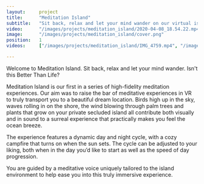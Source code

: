 ```yaml
---
layout:     project
title:      "Meditation Island"
subtitle:   "Sit back, relax and let your mind wander on our virtual island."
video:      "/images/projects/meditation_island/2020-04-08_18.54.22.mp4"
image:      "/images/projects/meditation_island/cover.png"
position:   1
videos:     ["/images/projects/meditation_island/IMG_4759.mp4", "/images/projects/meditation_island/IMG_4759_2.mp4"]

---
```

<p class="lead">
  Welcome to Meditation Island. Sit back, relax and let your mind wander. Isn't this Better Than Life?
</p>

Meditation Island is our first in a series of high-fidelity meditation experiences. Our aim was to raise the bar of meditative experiences in VR to truly transport you to a beautiful dream location.
Birds high up in the sky, waves rolling in on the shore, the wind blowing through palm trees and plants that grow on your private secluded island all contribute both visually and in sound to a surreal experience that practically makes you feel the ocean breeze.

The experience features a dynamic day and night cycle, with a cozy campfire that turns on when the sun sets. The cycle can be adjusted to your liking, both when in the day you’d like to start as well as the speed of day progression. 

You are guided by a meditative voice uniquely tailored to the island environment to help ease you into this truly immersive experience.
